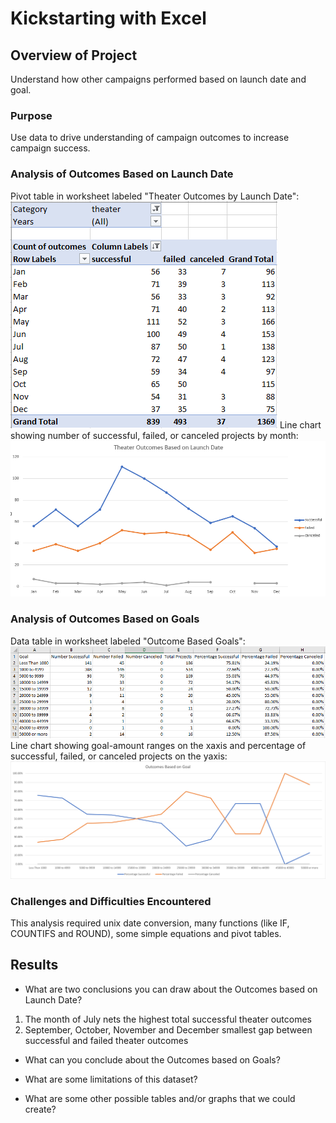 # Kickstarting with Excel

## Overview of Project

Understand how other campaigns performed based on launch date and goal. 

### Purpose
Use data to drive understanding of campaign outcomes to increase campaign success. 

### Analysis of Outcomes Based on Launch Date

Pivot table in worksheet labeled "Theater Outcomes by Launch Date":
![Parent Category Outcomes.png](https://github.com/krisnagoda/kickstarter-analysis/blob/5546f68f30a49dd57dfb42bc90d6f2a46d5f20b5/Theater_Outcomes_vs_Launch_Pivot.png)
Line chart showing number of successful, failed, or canceled projects by month:
![Parent Category Outcomes.png](https://github.com/krisnagoda/kickstarter-analysis/blob/5546f68f30a49dd57dfb42bc90d6f2a46d5f20b5/Theater_Outcomes_vs_Launch.png)

### Analysis of Outcomes Based on Goals

Data table in worksheet labeled "Outcome Based Goals":
![Outcome_Based_Goals_Data.png](https://github.com/krisnagoda/kickstarter-analysis/blob/29b5752e4fde6296e7323598f8e077c21c1e4b48/Outcome_Based_Goals_Data.png)
Line chart showing goal-amount ranges on the xaxis and percentage of successful, failed, or canceled projects on the yaxis:
![Outcomes_vs_Goals.png](https://github.com/krisnagoda/kickstarter-analysis/blob/8e5ae125d74f39fcc1b0dd17e29e47116d9653c6/Outcomes_vs_Goals.png)

### Challenges and Difficulties Encountered

This analysis required unix date conversion, many functions (like IF, COUNTIFS and ROUND), some simple equations and pivot tables. 

## Results

- What are two conclusions you can draw about the Outcomes based on Launch Date?

1. The month of July nets the highest total successful theater outcomes
2. September, October, November and December smallest gap between successful and failed theater outcomes

- What can you conclude about the Outcomes based on Goals?

- What are some limitations of this dataset?

- What are some other possible tables and/or graphs that we could create?
